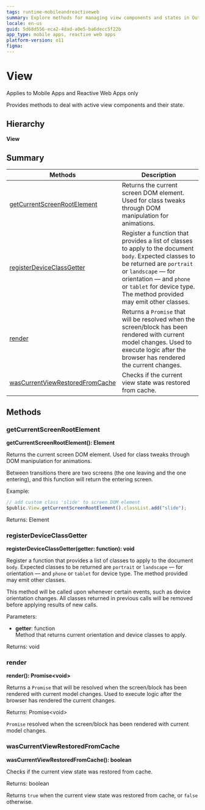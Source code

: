 ```yaml
---
tags: runtime-mobileandreactiveweb
summary: Explore methods for managing view components and states in OutSystems 11 (O11) for mobile and reactive web apps.
locale: en-us
guid: 5d68d556-eca2-4dad-a0e5-ba6decc5f22b
app_type: mobile apps, reactive web apps
platform-version: o11
figma:
---
```


# View

<div class="info" markdown="1">

Applies to Mobile Apps and Reactive Web Apps only

</div>

Provides methods to deal with active view components and their state.

## Hierarchy

**View**

## Summary

|Methods|Description|
|---|---|
|[getCurrentScreenRootElement](view.md#getcurrentscreenrootelement)|Returns the current screen DOM element. Used for class tweaks through DOM manipulation for animations.|
|[registerDeviceClassGetter](view.md#registerdeviceclassgetter)|Register a function that provides a list of classes to apply to the document `body`. Expected classes to be returned are `portrait` or `landscape` — for orientation — and `phone` or `tablet` for device type. The method provided may emit other classes.|
|[render](view.md#render)|Returns a `Promise` that will be resolved when the screen/block has been rendered with current model changes. Used to execute logic after the browser has rendered the current changes.|
|[wasCurrentViewRestoredFromCache](view.md#wascurrentviewrestoredfromcache)|Checks if the current view state was restored from cache.|

## Methods

### getCurrentScreenRootElement

**getCurrentScreenRootElement(): Element**

Returns the current screen DOM element. Used for class tweaks through DOM manipulation for animations.

Between transitions there are two screens (the one leaving and the one entering), and this function will return the entering screen.

Example:

```javascript
// add custom class 'slide' to screen DOM element
$public.View.getCurrentScreenRootElement().classList.add("slide");
```

Returns: Element

### registerDeviceClassGetter

**registerDeviceClassGetter(getter: function): void**

Register a function that provides a list of classes to apply to the document `body`. Expected classes to be returned are `portrait` or `landscape` — for orientation — and `phone` or `tablet` for device type. The method provided may emit other classes.

This method will be called upon whenever certain events, such as device orientation changes. All classes returned in previous calls will be removed before applying results of new calls.

Parameters:

* **getter**: function<br/> Method that returns current orientation and device classes to apply.

Returns: void

### render

**render(): Promise&lt;void&gt;**

Returns a `Promise` that will be resolved when the screen/block has been rendered with current model changes. Used to execute logic after the browser has rendered the current changes.

Returns: Promise&lt;void&gt;

`Promise` resolved when the screen/block has been rendered with current model changes.

### wasCurrentViewRestoredFromCache

**wasCurrentViewRestoredFromCache(): boolean**

Checks if the current view state was restored from cache.

Returns: boolean

Returns `true` when the current view state was restored from cache, or `false` otherwise.

